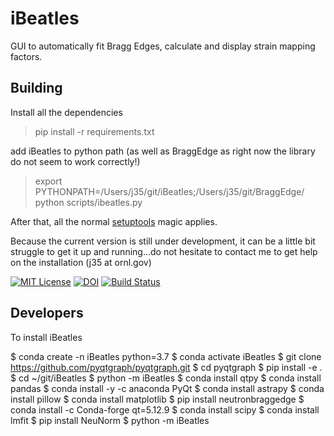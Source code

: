 iBeatles
======

GUI to automatically fit Bragg Edges, calculate and display strain mapping factors. 

Building
--------
Install all the dependencies
> pip install -r requirements.txt

add iBeatles to python path (as well as BraggEdge as right now the library do not seem to work correctly!)
> export PYTHONPATH=/Users/j35/git/iBeatles;/Users/j35/git/BraggEdge/
> python scripts/ibeatles.py

After that, all the normal
[setuptools](https://pythonhosted.org/setuptools/setuptools.html) magic applies.

Because the current version is still under development, it can be a little bit struggle to get it up and running...do not hesitate to contact me to get help on the installation (j35 at ornl.gov)

[![MIT License](https://img.shields.io/badge/license-MIT-blue.svg)](http://opensource.org/licenses/MIT)
[![DOI](https://zenodo.org/badge/67521112.svg)](https://zenodo.org/badge/latestdoi/67521112)
[![Build Status](https://travis-ci.org/ornlneutronimaging/iBeatles.svg?branch=master)](https://travis-ci.org/ornlneutronimaging/iBeatles)

Developers
----------

To install iBeatles

$ conda create -n iBeatles python=3.7
$ conda activate iBeatles
$ git clone https://github.com/pyqtgraph/pyqtgraph.git
$ cd pyqtgraph
$ pip install -e .
$ cd ~/git/iBeatles
$ python -m iBeatles
$ conda install qtpy
$ conda install pandas
$ conda install -y -c anaconda PyQt
$ conda install astrapy
$ conda install pillow
$ conda install matplotlib
$ pip install neutronbraggedge
$ conda install -c Conda-forge qt=5.12.9
$ conda install scipy
$ conda install lmfit
$ pip install NeuNorm
$ python -m iBeatles
